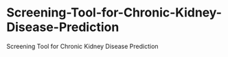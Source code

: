 # Screening-Tool-for-Chronic-Kidney-Disease-Prediction
Screening Tool for Chronic Kidney Disease Prediction
